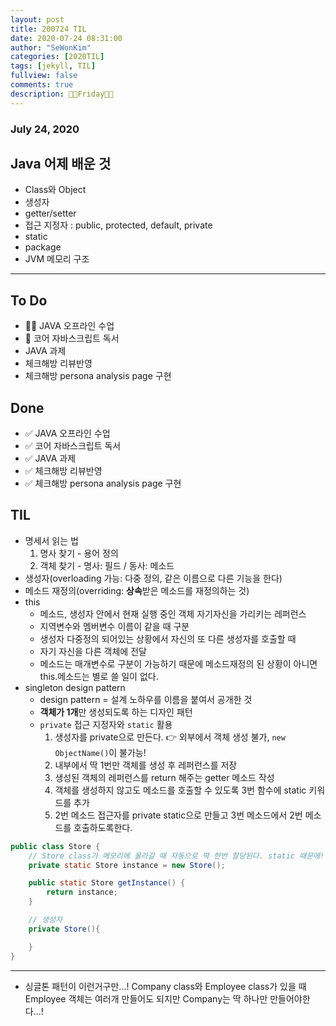 ```yaml
---
layout: post
title: 200724 TIL
date: 2020-07-24 08:31:00
author: "SeWonKim"
categories: [2020TIL]
tags: [jekyll, TIL]
fullview: false
comments: true
description: 🐱‍👤Friday🐱‍👤
---
```


### July 24, 2020

## Java 어제 배운 것

- Class와 Object
- 생성자
- getter/setter
- 접근 지정자 : public, protected, default, private
- static
- package
- JVM 메모리 구조

---

## To Do

- 👨‍💻 JAVA 오프라인 수업
- 📖 코어 자바스크립트 독서
- JAVA 과제
- 체크해방 리뷰반영
- 체크해방 persona analysis page 구현

## Done

- ✅ JAVA 오프라인 수업
- ✅ 코어 자바스크립트 독서
- ✅ JAVA 과제
- ✅ 체크해방 리뷰반영
- ✅ 체크해방 persona analysis page 구현

## TIL

- 명세서 읽는 법
  1. 명사 찾기 - 용어 정의
  2. 객체 찾기 - 명사: 필드 / 동사: 메소드
- 생성자(overloading 가능: 다중 정의, 같은 이름으로 다른 기능을 한다)
- 메소드 재정의(overriding: **상속**받은 메소드를 재정의하는 것)
- this
  - 메소드, 생성자 안에서 현재 실행 중인 객체 자기자신을 가리키는 레퍼런스
  - 지역변수와 멤버변수 이름이 같을 때 구분
  - 생성자 다중정의 되어있는 상황에서 자신의 또 다른 생성자를 호출할 때
  - 자기 자신을 다른 객체에 전달
  - 메소드는 매개변수로 구분이 가능하기 때문에 메소드재정의 된 상황이 아니면 this.메소드는 별로 쓸 일이 없다.
- singleton design pattern
  - design pattern = 설계 노하우를 이름을 붙여서 공개한 것
  - **객체가 1개**만 생성되도록 하는 디자인 패턴
  - `private` 접근 지정자와 `static` 활용
    1. 생성자를 private으로 만든다. 👉 외부에서 객체 생성 불가, `new ObjectName()`이 불가능!
    2. 내부에서 딱 1번만 객체를 생성 후 레퍼런스를 저장
    3. 생성된 객체의 레퍼런스를 return 해주는 getter 메소드 작성
    4. 객체를 생성하지 않고도 메소드를 호출할 수 있도록 3번 함수에 static 키워드를 추가
    5. 2번 메소드 접근자를 private static으로 만들고 3번 메소드에서 2번 메소드를 호출하도록한다.

```java
public class Store {
	// Store class가 메모리에 올라갈 때 자동으로 딱 한번 할당된다. static 때문에!
	private static Store instance = new Store();

	public static Store getInstance() {
		return instance;
	}

	// 생성자
	private Store(){

	}
}
```

---

- 싱글톤 패턴이 이런거구만...! Company class와 Employee class가 있을 때 Employee 객체는 여러개 만들어도 되지만 Company는 딱 하나만 만들어야한다...!
